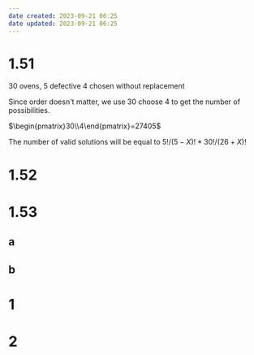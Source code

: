 ```yaml
---
date created: 2023-09-21 06:25
date updated: 2023-09-21 06:25
---
```


# 1.51

30 ovens, 5 defective
4 chosen without replacement

Since order doesn't matter, we use 30 choose 4 to get the number of possibilities.

$\begin{pmatrix}30\\4\end{pmatrix}=27405$

The number of valid solutions will be equal to $5!/(5-X)!*30!/(26+X)!$

# 1.52

# 1.53

## a

## b

# 1

# 2
